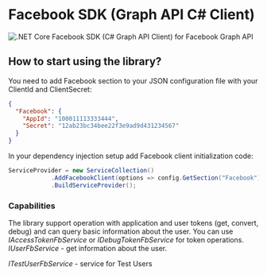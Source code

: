 # Facebook SDK (Graph API C# Client)
![.NET Core](https://github.com/devTaras/fb-dotnet-sdk/workflows/.NET%20Core/badge.svg?branch=master)
Facebook SDK (C# Graph API Client) for Facebook Graph API

## How to start using the library?
You need to add Facebook section to your JSON configuration file with your ClientId and ClientSecret:

```json
{
  "Facebook": {
    "AppId": "100011113333444",
    "Secret": "12ab23bc34bee22f3e9ad9d431234567"
  }
}
```

In your dependency injection setup add Facebook client initialization code:

```c#
ServiceProvider = new ServiceCollection()
            .AddFacebookClient(options => config.GetSection("Facebook").Bind(options))
            .BuildServiceProvider();
```

### Capabilities
The library support operation with application and user tokens (get, convert, debug) and can query basic information about the user.
You can use _IAccessTokenFbService_ or _IDebugTokenFbService_ for token operations.
_IUserFbService_ - get information about the user.

_ITestUserFbService_ - service for Test Users

